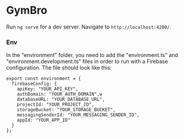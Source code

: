 # GymBro

Run `ng serve` for a dev server. Navigate to `http://localhost:4200/`.

### Env

In the "environment" folder, you need to add the "environment.ts" and "environment.development.ts" files in order to run with a Firebase configuration. The file should look like this:

```
export const environment = {
  firebaseConfig: {
    apiKey: "YOUR_API_KEY",
    authDomain: "YOUR_AUTH_DOMAIN",w
    databaseURL: "YOUR_DATABASE_URL",
    projectId: "YOUR_PROJECT_ID",
    storageBucket: "YOUR_STORAGE_BUCKET",
    messagingSenderId: "YOUR_MESSAGING_SENDER_ID",
    appId: "YOUR_APP_ID"
  }
};
```
